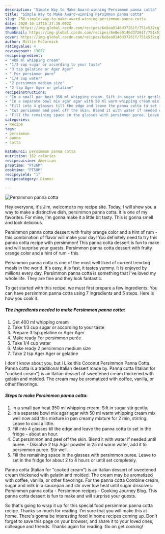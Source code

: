 ```yaml
---
description: "Simple Way to Make Award-winning Persimmon panna cotta"
title: "Simple Way to Make Award-winning Persimmon panna cotta"
slug: 250-simple-way-to-make-award-winning-persimmon-panna-cotta
date: 2020-10-13T15:37:30.092Z
image: https://img-global.cpcdn.com/recipes/6e8ea0146d37261f/751x532cq70/persimmon-panna-cotta-recipe-main-photo.jpg
thumbnail: https://img-global.cpcdn.com/recipes/6e8ea0146d37261f/751x532cq70/persimmon-panna-cotta-recipe-main-photo.jpg
cover: https://img-global.cpcdn.com/recipes/6e8ea0146d37261f/751x532cq70/persimmon-panna-cotta-recipe-main-photo.jpg
author: Mittie McCormick
ratingvalue: 4
reviewcount: 13627
recipeingredient:
- "400 ml whipping cream"
- "1/3 cup sugar or according to your taste"
- "3 tsp gelatine or Ager Ager"
- " For persimmon pure"
- "1/4 cup water"
- "2 persimmon medium size"
- "2 tsp Ager Ager or gelatine"
recipeinstructions:
- "In a small pan heat 350 ml whipping cream. Sift in sugar stir gently."
- "In a separate bowl mix agar agar with 50 ml warm whipping cream mix well now add this mixture in pan creamy mixture for 2 min, stirring. Leave to cool a little."
- "Fill into 4 glasses till the edge and leave the panna cotta to set in the fridge – about an hour."
- "Cut persimmon and peel off the skin. Blend it with water if needed until puree. Dissolve 2 tsp Agar powder in 25 ml warm water, add it to persimmon puree. Stir well."
- "Fill the remaining space in the glasses with persimmon puree. Leave to set in the fridge for about 2 to 4 hours or until set completely."
categories:
- Recipe
tags:
- persimmon
- panna
- cotta

katakunci: persimmon panna cotta 
nutrition: 162 calories
recipecuisine: American
preptime: "PT26M"
cooktime: "PT58M"
recipeyield: "1"
recipecategory: Dinner

---
```



![Persimmon panna cotta](https://img-global.cpcdn.com/recipes/6e8ea0146d37261f/751x532cq70/persimmon-panna-cotta-recipe-main-photo.jpg)

Hey everyone, it's Jim, welcome to my recipe site. Today, I will show you a way to make a distinctive dish, persimmon panna cotta. It is one of my favorites. For mine, I'm gonna make it a little bit tasty. This is gonna smell and look delicious.

Persimmon panna cotta dessert with fruity orange color and a hint of rum - this combination of flavor will make your day! You definitely need to try this panna cotta recipe with persimmon! This panna cotta dessert is fun to make and will surprise your guests. Persimmon panna cotta dessert with fruity orange color and a hint of rum - this.

Persimmon panna cotta is one of the most well liked of current trending meals in the world. It's easy, it is fast, it tastes yummy. It is enjoyed by millions every day. Persimmon panna cotta is something that I've loved my whole life. They are fine and they look fantastic.


To get started with this recipe, we must first prepare a few ingredients. You can have persimmon panna cotta using 7 ingredients and 5 steps. Here is how you cook it.

<!--inarticleads1-->

##### The ingredients needed to make Persimmon panna cotta:

1. Get 400 ml whipping cream
1. Take 1/3 cup sugar or according to your taste
1. Prepare 3 tsp gelatine or Ager Ager
1. Make ready  For persimmon purée
1. Take 1/4 cup water
1. Make ready 2 persimmon medium size
1. Take 2 tsp Ager Ager or gelatine


I don&#39;t know about you, but I Like this Coconut Persimmon Panna Cotta. Panna cotta is a traditional Italian dessert made by. Panna cotta (Italian for &#34;cooked cream&#34;) is an Italian dessert of sweetened cream thickened with gelatin and molded. The cream may be aromatized with coffee, vanilla, or other flavorings. 

<!--inarticleads2-->

##### Steps to make Persimmon panna cotta:

1. In a small pan heat 350 ml whipping cream. Sift in sugar stir gently.
1. In a separate bowl mix agar agar with 50 ml warm whipping cream mix well now add this mixture in pan creamy mixture for 2 min, stirring. Leave to cool a little.
1. Fill into 4 glasses till the edge and leave the panna cotta to set in the fridge – about an hour.
1. Cut persimmon and peel off the skin. Blend it with water if needed until puree. - Dissolve 2 tsp Agar powder in 25 ml warm water, add it to persimmon puree. Stir well.
1. Fill the remaining space in the glasses with persimmon puree. Leave to set in the fridge for about 2 to 4 hours or until set completely.


Panna cotta (Italian for &#34;cooked cream&#34;) is an Italian dessert of sweetened cream thickened with gelatin and molded. The cream may be aromatized with coffee, vanilla, or other flavorings. For the panna cotta Combine cream, sugar and milk in a saucepan and stir over low heat until sugar dissolves. Persimmon panna cotta - Persimmon recipes - Cooking Journey Blog. This panna cotta dessert is fun to make and will surprise your guests. 

So that's going to wrap it up for this special food persimmon panna cotta recipe. Thanks so much for reading. I'm sure that you will make this at home. There's gonna be interesting food in home recipes coming up. Don't forget to save this page on your browser, and share it to your loved ones, colleague and friends. Thanks again for reading. Go on get cooking!
